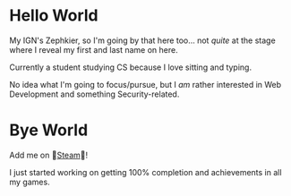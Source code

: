 # **Hello World**
My IGN's Zephkier, so I'm going by that here too... not _quite_ at the stage where I reveal my first and last name on here.

Currently a student studying CS because I love sitting and typing.

No idea what I'm going to focus/pursue, but I _am_ rather interested in Web Development and something Security-related.

# **Bye World**
Add me on 👾[Steam](https://steamcommunity.com/id/zephkier/)👾!

I just started working on getting 100% completion and achievements in all my games.

<!---
![](https://github-readme-stats.vercel.app/api?username=Zephkier&show_icons=true&count_private=true)
![](https://github-readme-stats.vercel.app/api/top-langs/?username=Zephkier&layout=compact)
--->

